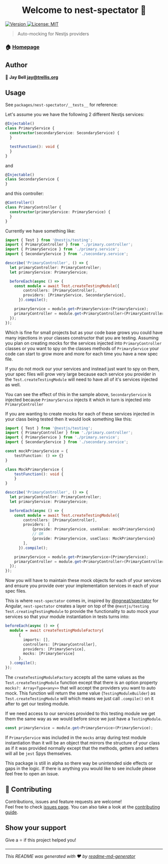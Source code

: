 <h1 align="center">Welcome to nest-spectator 👋</h1>
<p>
  <a href="https://www.npmjs.com/package/nest-spectator" target="_blank">
    <img alt="Version" src="https://img.shields.io/npm/v/nest-spectator.svg">
  </a>
  <a href="#" target="_blank">
    <img alt="License: MIT" src="https://img.shields.io/badge/License-MIT-yellow.svg" />
  </a>
</p>

> Auto-mocking for Nestjs providers

### 🏠 [Homepage](https://www.npmjs.com/package/nest-spectator)

## Author

👤 **Jay Bell <jay@trellis.org>**

## Usage

See `packages/nest-spectator/__tests__` for reference:

Let's assume you we have the following 2 different Nestjs services:

```typescript
@Injectable()
class PrimaryService {
  constructor(secondaryService: SecondaryService) {
  }

  testFunction(): void {
  }
}
```

and

```typescript
@Injectable()
class SecondaryService {
}
```

and this controller:

```typescript
@Controller()
class PrimaryController {
  constructor(primaryService: PrimaryService) {
  }
}
```

Currently we have something like:

```typescript
import { Test } from '@nestjs/testing';
import { PrimaryController } from './primary.controller';
import { PrimaryService } from './primary.service';
import { SecondaryService } from './secondary.service';

describe('PrimaryController', () => {
  let primaryController: PrimaryController;
  let primaryService: PrimaryService;

  beforeEach(async () => {
    const module = await Test.createTestingModule({
        controllers: [PrimaryController],
        providers: [PrimaryService, SecondaryService],
      }).compile();

    primaryService = module.get<PrimaryService>(PrimaryService);
    primaryController = module.get<PrimaryController>(PrimaryController);
  });
});
```

Which is fine for small projects but as your code base grows you could have many injections in your classes constructor that you are testing.
Assuming you plan on creating mocks for the services injected into `PrimaryController` classes or you want to spy on the classes methods of `PrimaryService` your code can start to grow more and more for each time you have a new spec file.

If you do not mock our your services and instead just want to spy on them, your spec files will grow very large because each service you provider in the `Test.createTestingModule` will need to have all of it's services injected as well.

You can see the effect of this in the sample above, `SecondaryService` is injected because `PrimaryService` injects it which in turn is injected into `PrimaryController`

If you are wanting to create mocks for each of these services injected in your class being tested then it would look something like this:

```typescript
import { Test } from '@nestjs/testing';
import { PrimaryController } from './primary.controller';
import { PrimaryService } from './primary.service';
import { SecondaryService } from './secondary.service';

const mockPrimaryService = {
    testFunction: () => {}
}

class MockPrimaryService {
    testFunction(): void {
    }
}

describe('PrimaryController', () => {
  let primaryController: PrimaryController;
  let primaryService: PrimaryService;

  beforeEach(async () => {
    const module = await Test.createTestingModule({
        controllers: [PrimaryController],
        providers: [
            {provide: PrimaryService, useValue: mockPrimaryService}
            // OR
            {provide: PrimaryService, useClass: MockPrimaryService}
        ],
      }).compile();

    primaryService = module.get<PrimaryService>(PrimaryService);
    primaryController = module.get<PrimaryController>(PrimaryController);
  });
});
```

Now you will have to maintain these mock objects for each of your services and ensure you provide over your implementation services in each of your spec files.

This is where `nest-spectator` comes in, inspired by [@ngneat/spectator](https://github.com/ngneat/spectator) for Angular, `nest-spectator` creates a layer on top of the `@nestjs/testing`
`Test.creatingTestingModule` to provide the functionality to auto mock your services so that your module instantiation in tests turns into:

```typescript
beforeEach(async () => {
  module = await createTestingModuleFactory(
      {
        imports: [],
        controllers: [PrimaryController],
        providers: [PrimaryService],
        mocks: [PrimaryService]
      },
  ).compile();
});
```

The `createTestingModuleFactory` accepts all the same values as the `Test.createTestingModule` function except that there is an option property `mocks?: Array<Type<any>>`
that will accept the providers you want to auto mock. This function will return the same value (`TestingModuleBuilder`) as `Test.createTestingModule` will which means we just call
`.compile()` on it after to get our testing module.

If we need access to our services provided to this testing module we get them the same way as we would before since we just have a `TestingModule`.

```typescript
const primaryService = module.get<PrimaryService>(PrimaryService);
```

If `PrimaryService` was included in the `mocks` array during test module instantiation than it will be an object that mirrors the structure of your class as if it was provided normally except
that the methods, getters and setters will all be `jest` Spys themselves.

This package is still in alpha so there way be unintended side effects or gaps in the logic. If there is anything you would like to see include please feel free to open an issue.

## 🤝 Contributing

Contributions, issues and feature requests are welcome!<br />Feel free to check [issues page](https://github.com/yharaskrik/nest-testing/issues). You can also take a look at the [contributing guide](https://www.npmjs.com/package/nest-spectator/blob/master/CONTRIBUTING.md).

## Show your support

Give a ⭐️ if this project helped you!

***
_This README was generated with ❤️ by [readme-md-generator](https://github.com/kefranabg/readme-md-generator)_